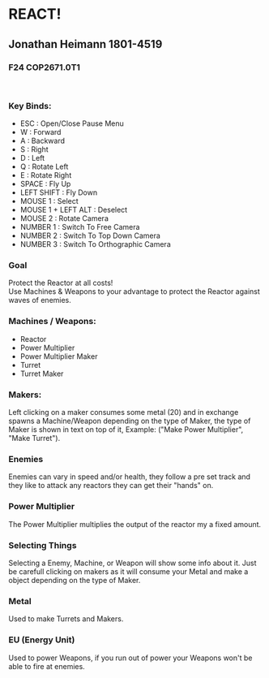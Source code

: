 # REACT!
## Jonathan Heimann 1801-4519
### F24 COP2671.0T1

<br>

### Key Binds:
- ESC : Open/Close Pause Menu
- W : Forward 
- A : Backward
- S : Right
- D : Left
- Q : Rotate Left
- E : Rotate Right
- SPACE : Fly Up
- LEFT SHIFT : Fly Down
- MOUSE 1 : Select
- MOUSE 1 + LEFT ALT : Deselect
- MOUSE 2 : Rotate Camera
- NUMBER 1 : Switch To Free Camera
- NUMBER 2 : Switch To Top Down Camera
- NUMBER 3 : Switch To Orthographic Camera

### Goal
Protect the Reactor at all costs! <br>
Use Machines & Weapons to your advantage to protect the Reactor against waves of enemies.

### Machines / Weapons:
- Reactor
- Power Multiplier
- Power Multiplier Maker
- Turret
- Turret Maker

### Makers:
Left clicking on a maker consumes some metal (20) and in exchange spawns a Machine/Weapon depending on the type of Maker, the type of Maker is shown in text on top of it, Example: ("Make Power Multiplier", "Make Turret").

### Enemies
Enemies can vary in speed and/or health, they follow a pre set track and they like to attack any reactors they can get their "hands" on.

### Power Multiplier
The Power Multiplier multiplies the output of the reactor my a fixed amount.

### Selecting Things
Selecting a Enemy, Machine, or Weapon will show some info about it. Just be carefull clicking on makers as it will consume your Metal and make a object depending on the type of Maker.

### Metal
Used to make Turrets and Makers.

### EU (Energy Unit)
Used to power Weapons, if you run out of power your Weapons won't be able to fire at enemies.